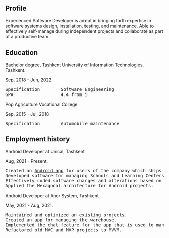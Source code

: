## Profile

Experienced Software Developer is adept in bringing forth expertise in software systems design, installation, testing,
and maintenance. Able to effectively self-manage during independent projects and collaborate as part of a productive
team.

## Education

Bachelor degree, Tashkent University of Information Technologies, Tashkent.

Sep, 2018 - Jun, 2022
<pre xmlns="http://www.w3.org/1999/html">
Specification        Software Engineering
GPA                  4.4 from 5
</pre>

Pop Agriculture Vocational College

Sep, 2015 - Jul, 2018

<pre>
Specification        Automobile maintenance
</pre>

## Employment history

Android Developer at Unical, Tashkent

Aug, 2021 - Present.

<pre>
Created an <a href="https://play.google.com/store/apps/details?id=uz.unical.comfortoil_user">Android app</a> for users of the company which ships petrol throughout Uzbekistan.
Developed software for managing Schools and Learning Centers of any kind.
Effectively coded software changes and alterations based on specific design specifications.
Applied the Hexagonal architecture for Android projects.
</pre>

Android Developer at Anor System, Tashkent

May, 2021 - Aug, 2021.

<pre>
Maintained and optimized an existing projects.
Created an app for managing the warehouse.
Implemented the chat feature for the app that is used to manage educational centers.
Refactored old MVC and MVP projects to MVVM.
</pre>

